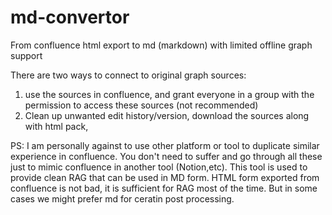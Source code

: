 # md-convertor
From confluence html export to md (markdown) with limited offline graph support 

There are two ways to connect to original graph sources:
1. use the sources in confluence, and grant everyone in a group with the permission to access these sources (not recommended)
2. Clean up unwanted edit history/version, download the sources along with html pack,

PS: I am personally against to use other platform or tool to duplicate similar experience in confluence. You don't need to suffer and go through all these just to mimic confluence in another tool (Notion,etc). This tool is used to provide clean RAG that can be used in MD form.
HTML form exported from confluence is not bad, it is sufficient for RAG most of the time. But in some cases we might prefer md for ceratin post processing. 
